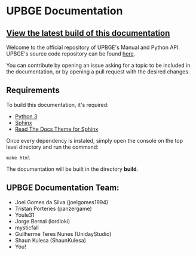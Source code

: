 # UPBGE Documentation

## [View the latest build of this documentation](https://upbge.org/manual/)

Welcome to the official repository of UPBGE's Manual and Python API. UPBGE's source code repository can be found [here](https://github.com/UPBGE/blender).

You can contribute by opening an issue asking for a topic to be included in the documentation, or by opening a pull request with the desired changes.

## Requirements
To build this documentation, it's required:
- [Python 3](https://www.python.org/)
- [Sphinx](https://pypi.org/project/Sphinx/)
- [Read The Docs Theme for Sphinx](https://pypi.org/project/sphinx_rtd_theme/)

Once every dependency is instaled, simply open the console on the top level directory and run the command:

`make html`

The documentation will be built in the directory **build**.

## UPBGE Documentation Team:
- Joel Gomes da Silva (joelgomes1994)
- Tristan Porteries (panzergame)
- Youle31
- Jorge Bernal (lordloki)
- mysticfall
- Guilherme Teres Nunes (UnidayStudio)
- Shaun Kulesa (ShaunKulesa)
- You!
